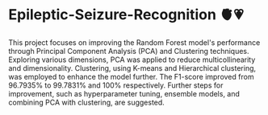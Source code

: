# Epileptic-Seizure-Recognition 🫀💗
This project focuses on improving the Random Forest model's performance through Principal Component Analysis (PCA) and Clustering techniques. Exploring various dimensions, PCA was applied to reduce multicollinearity and dimensionality. Clustering, using K-means and Hierarchical clustering, was employed to enhance the model further. The F1-score improved from 96.7935% to 99.7831% and 100% respectively. Further steps for improvement, such as hyperparameter tuning, ensemble models, and combining PCA with clustering, are suggested.
